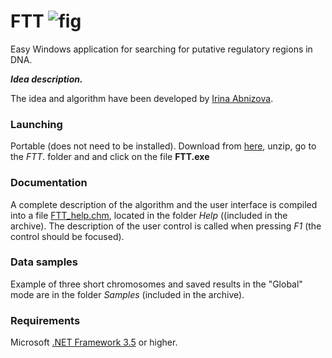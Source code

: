 # FTT    ![fig](FTT_solution/FTT/FTT.ico)
Easy Windows application for searching for putative regulatory regions in DNA.

***Idea description.***

The idea and algorithm have been developed by [Irina Abnizova](https://www.linkedin.com/in/irina-abnizova-08309410/).

### Launching
Portable (does not need to be installed). Download from [here](https://github.com/fnaumenko/FTT/releases/latest), unzip, go to the *FTT*. folder and and click on the file **FTT.exe**

### Documentation
A complete description of the algorithm and the user interface is compiled into a file [FTT_help.chm](FTT_solution/Help/FTT_help.chm), located in the folder *Help* ((included in the archive).
The description of the user control is called when pressing *F1* (the control should be focused).

### Data samples
Example of three short chromosomes and saved results in the "Global" mode are in the folder *Samples* (included in the archive).

### Requirements
Microsoft [.NET Framework 3.5](https://www.microsoft.com/en-us/download/details.aspx?id=21) or higher. 
